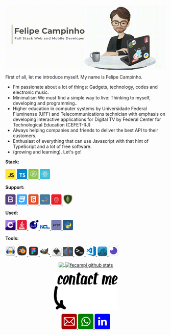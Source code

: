 <p align="center">
  <a href="https://github.com/fecampi">
    <img align="center"  width="900" src="assets/banner.gif" />
  </a>
</p>

First of all, let me introduce myself. My name is Felipe Campinho.

- I'm passionate about a lot of things: Gadgets, technology, codes and electronic music.
- Minimalism We must find a simple way to live: Thinking to myself, developing and programming..
- Higher education in computer systems by Universidade Federal Fluminense (UFF) and
 Telecommunications technician with emphasis on developing interactive applications for Digital TV by Federal Center for Technological Education (CEFET-RJ)
- Always helping companies and friends to deliver the best API to their customers.
- Enthusiast of everything that can use Javascript with that hint of TypeScript and a lot of free software.
- (growing and learning). Let's go!

**Stack:**  
<p align="left">
  <a href="https://developer.mozilla.org/pt-BR/docs/Aprender/JavaScript">
    <img alt="JavaScript" width="32px" src="/assets/stack/javascript.svg" />
  </a><a href="https://www.typescriptlang.org/docs/">
    <img alt="TypeScript" width="32px" src="/assets/stack/typescript.svg" />
   </a><a href="https://nodejs.org/api/">
    <img alt="Node.js" width="32px" src="/assets/stack/node.svg" />
   </a><a href="https://pt-br.reactjs.org/docs/getting-started.html">
  <img alt="React" width="32px" src="/assets/stack/reactjs.svg" />
  </a>
</p>

**Support:**  
<p align="left">
   <a href="https://getbootstrap.com/docs/4.5/getting-started/introduction/">
  <img alt="bootstrap" width="32px" src="/assets/support/bootstrap.svg" />
  </a><a href="https://www.w3schools.com/css/default.asp">
  <img alt="css3" width="32px" src="assets/support/css3.svg" />
  </a><a href="https://www.w3schools.com/html/default.asp">
  <img alt="html5" width="32px" src="assets/support/html5.svg" />
   </a><a href="https://www.mysql.com/">
  <img alt="mysql" width="32px" src="assets/support/mysql.svg" />
   </a><a href="https://www.oracle.com/br/database/technologies/">
  <img alt="oracle" width="32px" src="assets/support/oracle.svg" />
   </a><a href="https://www.mongodb.com/">
  <img alt="mongoDB" width="32px" src="assets/support/pngwing.com.png" />
   </a>
</p>




**Used:**  
<p align="left">
   <a href="https://docs.microsoft.com/pt-br/dotnet/csharp/">
  <img alt="c-sharp" width="32px" src="assets/used/c-sharp.svg" />
   </a><a href="https://docs.oracle.com/javase/8/docs/">
  <img alt="java" width="32px" src="assets/used/java.png" />
   </a><a href="https://www.lua.org/manual/5.1/pt/manual.html">
  <img alt="lua" width="32px" src="assets/used/lua.png" />
   </a><a href="https://www.ncl.ucar.edu/">
  <img alt="ncl" width="32px" src="assets/used/ncl.png" />
   </a><a href="https://www.php.net/docs.php">
  <img alt="php" width="32px" src="assets/used/php.svg" />
   </a><a href="https://docs.python.org/3/">
  <img alt="python" width="32px" src="assets/used/python.svg" />
   </a>
</p>


**Tools:**  

<p align="left">
   <a href="https://www.audacityteam.org/">
  <img alt="" width="32px" src="assets/tools/audacity.png" />
   </a><a href="https://www.blender.org/">
  <img alt="blender" width="32px" src="assets/tools/blender.png" />
   </a><a href="https://www.figma.com/">
  <img alt="figma" width="32px" src="assets/tools/figma.png" />
  </a><a href="https://www.gimp.org/">
  <img alt="gimp" width="32px" src="assets/tools/gimp.png" />
   </a><a href="https://inkscape.org/pt-br/">
  <img alt="inkscape" width="32px" src="assets/tools/inkscape.png" />
   </a><a href="https://kdenlive.org/en/">
  <img alt="kdnlive" width="32px" src="assets/tools/kdnlive.png" />
   </a><a href="https://blog.rocketseat.com.br/terminal-com-oh-my-zsh-spaceship-dracula-e-mais/">
  <img alt="terminal" width="32px" src="assets/tools/terminal.png" />
   </a><a href="https://code.visualstudio.com/">
  <img alt="visual-studio-code" width="32px" src="assets/tools/visual-studio-code.png" />
   </a><a href="https://www.wireshark.org/docs/">
  <img alt="wireshark-icon" width="32px" src="assets/tools/wireshark-icon.png" />
   </a><a href="https://insomnia.rest/download/">
  <img alt="insomnia" width="32px" src="assets/support/insomnia.png" />
  </a>
</p>




<p align="center">

  <a href="https://github.com/fecampi">
    <img 
         align="center" 
         height="180"
         src="https://github-readme-stats.vercel.app/api/top-langs/?username=fecampi&layout=compact" 
     />
  </a>
  <a href="https://github.com/fecampi">
    <img 
         align="center" 
         height="180"
         src="https://github-readme-stats.vercel.app/api?username=fecampi&show_icons=true&include_all_commits=true" alt="fecampi github stats" />
  </a>



<p align="center">
  <a href="https://github.com/fecampi">
    <img align="center" width="200" src="assets/contact_me2.png" />
  </a>
</p>

<p align="center">
    <a
    href="mailto:felipe.campinho@hotmail.com" 
    alt="Email"
    target="blank"
  >
   <img alt="email" width="48px" src="assets/email_red.svg" />
    
  </a>
    <a
    href="https://web.whatsapp.com/send?phone=+5524988324282" 
    alt="WhatsApp"
    target="blank"
  >
  <img alt="whatsapp" width="48px" src="assets/in_green.svg" />
  </a>
   <a
    href="https://www.linkedin.com/in/felipecampinho/" 
    alt="LinkedIn"
    target="blank"
  >
   <img alt="whatsapp" width="48px" src="assets/in_blue.svg" />
  </a>
  

  
</p>



